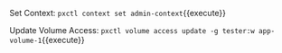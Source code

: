 Set Context:
`pxctl context set admin-context`{{execute}}


Update Volume Access:
`pxctl volume access update -g tester:w app-volume-1`{{execute}}

